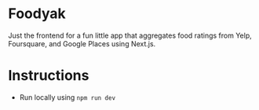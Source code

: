 # Foodyak
Just the frontend for a fun little app that aggregates food ratings from Yelp, Foursquare, and Google Places using Next.js.

# Instructions
* Run locally using `npm run dev`